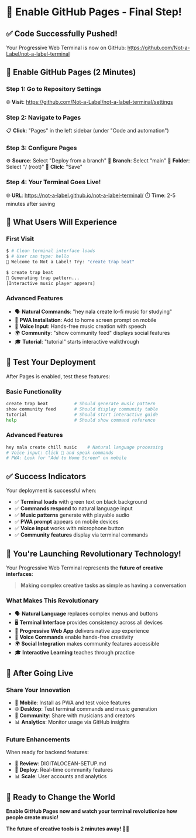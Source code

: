 # 🎯 Enable GitHub Pages - Final Step!

## ✅ **Code Successfully Pushed!**
Your Progressive Web Terminal is now on GitHub: https://github.com/Not-a-Label/not-a-label-terminal

## 🚀 **Enable GitHub Pages (2 Minutes)**

### **Step 1: Go to Repository Settings**
🌐 **Visit**: https://github.com/Not-a-Label/not-a-label-terminal/settings

### **Step 2: Navigate to Pages**
📋 **Click**: "Pages" in the left sidebar (under "Code and automation")

### **Step 3: Configure Pages**
⚙️ **Source**: Select "Deploy from a branch"
🌿 **Branch**: Select "main"
📁 **Folder**: Select "/ (root)"
💾 **Click**: "Save"

### **Step 4: Your Terminal Goes Live!**
🌐 **URL**: https://not-a-label.github.io/not-a-label-terminal/
⏱️ **Time**: 2-5 minutes after saving

## 🎵 **What Users Will Experience**

### **First Visit**
```bash
$ # Clean terminal interface loads
$ # User can type: hello
🎵 Welcome to Not a Label! Try: "create trap beat"

$ create trap beat
🎵 Generating trap pattern...
[Interactive music player appears]
```

### **Advanced Features**
- 🗣️ **Natural Commands**: "hey nala create lo-fi music for studying"
- 📱 **PWA Installation**: Add to home screen prompt on mobile
- 🎤 **Voice Input**: Hands-free music creation with speech
- 🌍 **Community**: "show community feed" displays social features
- 🎓 **Tutorial**: "tutorial" starts interactive walkthrough

## 🧪 **Test Your Deployment**

After Pages is enabled, test these features:

### **Basic Functionality**
```bash
create trap beat          # Should generate music pattern
show community feed       # Should display community table
tutorial                  # Should start interactive guide
help                      # Should show command reference
```

### **Advanced Features**
```bash
hey nala create chill music    # Natural language processing
# Voice input: Click 🎤 and speak commands
# PWA: Look for "Add to Home Screen" on mobile
```

## ✅ **Success Indicators**

Your deployment is successful when:
- ✅ **Terminal loads** with green text on black background
- ✅ **Commands respond** to natural language input
- ✅ **Music patterns** generate with playable audio
- ✅ **PWA prompt** appears on mobile devices
- ✅ **Voice input** works with microphone button
- ✅ **Community features** display via terminal commands

## 🎉 **You're Launching Revolutionary Technology!**

Your Progressive Web Terminal represents the **future of creative interfaces**:

> **Making complex creative tasks as simple as having a conversation**

### **What Makes This Revolutionary**
- 🗣️ **Natural Language** replaces complex menus and buttons
- 🖥️ **Terminal Interface** provides consistency across all devices
- 📱 **Progressive Web App** delivers native app experience
- 🎤 **Voice Commands** enable hands-free creativity
- 🌍 **Social Integration** makes community features accessible
- 🎓 **Interactive Learning** teaches through practice

## 🚀 **After Going Live**

### **Share Your Innovation**
- 📱 **Mobile**: Install as PWA and test voice features
- 🌐 **Desktop**: Test terminal commands and music generation
- 👥 **Community**: Share with musicians and creators
- 📊 **Analytics**: Monitor usage via GitHub insights

### **Future Enhancements**
When ready for backend features:
- 📖 **Review**: DIGITALOCEAN-SETUP.md
- 🌊 **Deploy**: Real-time community features
- 📊 **Scale**: User accounts and analytics

## 🎵 **Ready to Change the World**

**Enable GitHub Pages now and watch your terminal revolutionize how people create music!**

**The future of creative tools is 2 minutes away! 🚀🎵**